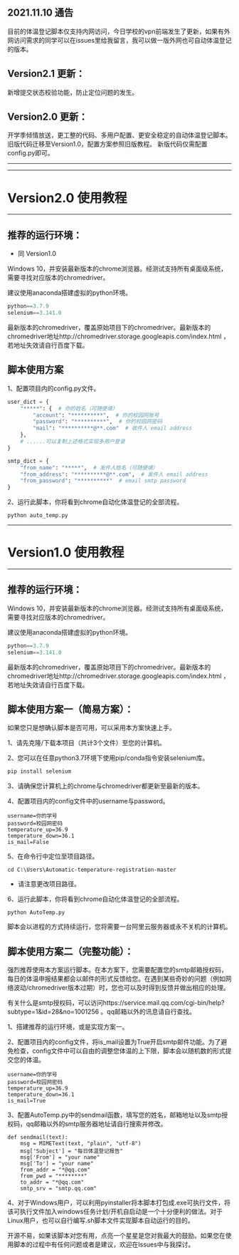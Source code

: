 ## 2021.11.10 通告

目前的体温登记脚本仅支持内网访问，今日学校的vpn前端发生了更新，如果有外网访问需求的同学可以在issues里给我留言，我可以做一版外网也可自动体温登记的版本。

## Version2.1 更新：

新增提交状态校验功能，防止定位问题的发生。


## Version2.0 更新：

开学季倾情放送，更工整的代码、多用户配置、更安全稳定的自动体温登记脚本。
旧版代码迁移至Version1.0，配置方案参照旧版教程。
新版代码仅需配置config.py即可。


---
---
# Version2.0 使用教程

---

## 推荐的运行环境：

+ 同 Version1.0

Windows 10，并安装最新版本的chrome浏览器。经测试支持所有桌面级系统，需要寻找对应版本的chromedriver。

建议使用anaconda搭建虚拟的python环境。

```python
python==3.7.9
selenium==3.141.0
```

最新版本的chromedriver，覆盖原始项目下的chromedriver。最新版本的chromedriver地址http://chromedriver.storage.googleapis.com/index.html ，若地址失效请自行百度下载。

## 脚本使用方案

1、配置项目内的config.py文件。

```python
user_dict = {
    "*****": {  # 你的姓名（可随便填）
        "account": "**********",  # 你的校园网账号
        "password": "**********",  # 你的校园网密码
        "mail": "**********@**.com"  # 收件人 email address
    },
    # ......可以复制上述格式实现多用户登录
}

smtp_dict = {
    "from_name": "*****",  # 发件人姓名（可随便填）
    "from_address": "**********@**.com",  # 发件人 email address
    "from_password": "**********"  # email smtp password
}
```

2、运行此脚本，你将看到chrome自动化体温登记的全部流程。

```
python auto_temp.py
```

---

# Version1.0 使用教程

---

## 推荐的运行环境：

Windows 10，并安装最新版本的chrome浏览器。经测试支持所有桌面级系统，需要寻找对应版本的chromedriver。

建议使用anaconda搭建虚拟的python环境。

```python
python==3.7.9
selenium==3.141.0
```

最新版本的chromedriver，覆盖原始项目下的chromedriver。最新版本的chromedriver地址http://chromedriver.storage.googleapis.com/index.html ，若地址失效请自行百度下载。

## 脚本使用方案一（简易方案）：

如果您只是想确认脚本是否可用，可以采用本方案快速上手。

1、请先克隆/下载本项目（共计3个文件）至您的计算机。

2、您可以在任意python3.7环境下使用pip/conda指令安装selenium库。

```python
pip install selenium
```

3、请确保您计算机上的chrome与chromedriver都更新至最新的版本。

4、配置项目内的config文件中的username与password。

```
username=你的学号
password=校园网密码
temperature_up=36.9
temperature_down=36.1
is_mail=False
```

5、在命令行中定位至项目路径。

```
cd C:\Users\Automatic-temperature-registration-master
```

* 请注意更改项目路径。

6、运行此脚本，你将看到chrome自动化体温登记的全部流程。

```
python AutoTemp.py
```

脚本会以进程的方式持续运行，您将需要一台阿里云服务器或永不关机的计算机。

## 脚本使用方案二（完整功能）：

强烈推荐使用本方案运行脚本。在本方案下，您需要配置您的smtp邮箱授权码，每日的体温申报结果都会以邮件的形式反馈给您。在遇到某些奇妙的问题（例如网络波动/chromedriver版本过期）时，您也可以及时得到反馈并做出相应的处理。

有关什么是smtp授权码，可以访问https://service.mail.qq.com/cgi-bin/help?subtype=1&id=28&no=1001256 。qq邮箱以外的讯息请自行查找。

1、搭建推荐的运行环境，或是实现方案一。

2、配置项目内的config文件，将is_mail设置为True开启smtp邮件功能。为了避免检查，config文件中可以自由的调整您体温的上下限，脚本会以随机数的形式提交您的体温。

```
username=你的学号
password=校园网密码
temperature_up=36.9
temperature_down=36.1
is_mail=True
```

3、配置AutoTemp.py中的sendmail函数，填写您的姓名，邮箱地址以及smtp授权码，qq邮箱以外的smtp服务器地址请自行搜索并修改。

```
def sendmail(text):
    msg = MIMEText(text, "plain", "utf-8")
    msg['Subject'] = "每日体温登记报告"
    msg['From'] = "your name"
    msg['To'] = "your name"
    from_addr = "*@qq.com"
    from_pwd = "********"
    to_addr = "*@qq.com"
    smtp_srv = "smtp.qq.com"
```

4、对于Windows用户，可以利用pyinstaller将本脚本打包成.exe可执行文件，将该可执行文件加入windows任务计划/开机自启动是一个十分便利的做法。对于Linux用户，也可以自行编写.sh脚本文件实现脚本自动运行的目的。



开源不易，如果该脚本对您有用，点亮一个星星是您对我最大的鼓励。如果您在使用脚本的过程中有任何问题或者是建议，欢迎在Issues中与我探讨。
